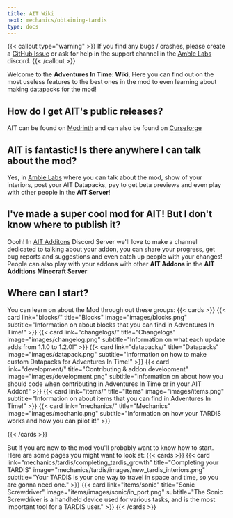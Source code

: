 ```yaml
---
title: AIT Wiki
next: mechanics/obtaining-tardis
type: docs
---
```

{{< callout type="warning" >}}
  If you find any bugs / crashes, please create a [GitHub Issue](https://github.com/Loqor/ait/issues/new) or ask for help in the support channel in the [Amble Labs](https://discord.gg/D5Et6Ux7BS) discord.
{{< /callout >}}

Welcome to the **Adventures In Time: Wiki**, Here you can find out on the most useless features to the best ones in the mod to even learning about making datapacks for the mod! 

## How do I get AIT's public releases?

AIT can be found on [Modrinth](https://modrinth.com/mod/ait) and can also be found on [Curseforge](https://www.curseforge.com/minecraft/mc-mods/adventures-in-time)

## AIT is fantastic! Is there anywhere I can talk about the mod?

Yes, in [Amble Labs](https://discord.gg/D5Et6Ux7BS) where you can talk about the mod, show of your interiors, post your AIT Datapacks, pay to get beta previews and even play with other people in the **AIT Server**!

## I've made a super cool mod for AIT! But I don't know where to publish it?

Oooh! In [AIT Additons](https://discord.gg/aYEtPD24bF) Discord Server we'll love to make a channel dedicated to talking about your addon, you can share your progress, get bug reports and suggestions and even catch up people with your changes! People can also play with your addons with other **AIT Addons** in the **AIT Additions Minecraft Server**

## Where can I start?
You can learn on about the Mod through out these groups:
{{< cards >}}
  {{< card link="blocks/" title="Blocks" image="images/blocks.png" subtitle="Information on about blocks that you can find in Adventures In Time!" >}}
  {{< card link="changelogs/" title="Changelogs" image="images/changelog.png" subtitle="Information on what each update adds from 1.1.0 to 1.2.0!" >}}
  {{< card link="datapacks/" title="Datapacks" image="images/datapack.png" subtitle="Information on how to make custom Datapacks for Adventures In Time!" >}}
  {{< card link="development/" title="Contributing & addon development" image="images/development.png" subtitle="Information on about how you should code when contributing in Adventures In Time or in your AIT Addon!" >}}
  {{< card link="items/" title="Items" image="images/items.png" subtitle="Information on about items that you can find in Adventures In Time!" >}}
  {{< card link="mechanics/" title="Mechanics" image="images/mechanic.png" subtitle="Information on how your TARDIS works and how you can pilot it!" >}}
  
{{< /cards >}}

But if you are new to the mod you'll probably want to know how to start. Here are some pages you might want to look at:
{{< cards >}}
  {{< card link="mechanics/tardis/completing_tardis_growth" title="Completing your TARDIS" image="mechanics/tardis/images/new_tardis_interiors.png" subtitle="Your TARDIS is your one way to travel in space and time, so you are gonna need one." >}}
  {{< card link="items/sonic" title="Sonic Screwdriver" image="items/images/sonic/in_port.png" subtitle="The Sonic Screwdriver is a handheld device used for various tasks,  and is the most important tool for a TARDIS user." >}}
{{< /cards >}}
